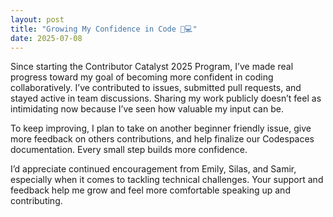 ```yaml
---
layout: post
title: "Growing My Confidence in Code 🧠💻"
date: 2025-07-08
---
```



Since starting the Contributor Catalyst 2025 Program, I’ve made real progress toward my goal of becoming more confident in coding collaboratively. I’ve contributed to issues, submitted pull requests, and stayed active in team discussions. Sharing my work publicly doesn’t feel as intimidating now because I’ve seen how valuable my input can be.

To keep improving, I plan to take on another beginner friendly issue, give more feedback on others contributions, and help finalize our Codespaces documentation. Every small step builds more confidence.

I’d appreciate continued encouragement from Emily, Silas, and Samir, especially when it comes to tackling technical challenges. Your support and feedback help me grow and feel more comfortable speaking up and contributing.

